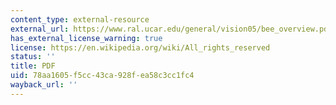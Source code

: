 ```yaml
---
content_type: external-resource
external_url: https://www.ral.ucar.edu/general/vision05/bee_overview.pdf
has_external_license_warning: true
license: https://en.wikipedia.org/wiki/All_rights_reserved
status: ''
title: PDF
uid: 78aa1605-f5cc-43ca-928f-ea58c3cc1fc4
wayback_url: ''
---
```

